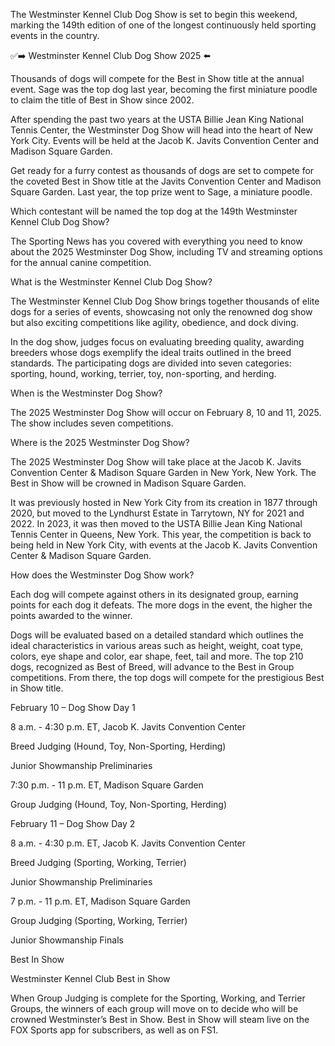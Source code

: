 The Westminster Kennel Club Dog Show is set to begin this weekend, marking the 149th edition of one of the longest continuously held sporting events in the country.

✅➡️ Westminster Kennel Club Dog Show 2025 ⬅️


Thousands of dogs will compete for the Best in Show title at the annual event. Sage was the top dog last year, becoming the first miniature poodle to claim the title of Best in Show since 2002.


After spending the past two years at the USTA Billie Jean King National Tennis Center, the Westminster Dog Show will head into the heart of New York City. Events will be held at the Jacob K. Javits Convention Center and Madison Square Garden.


Get ready for a furry contest as thousands of dogs are set to compete for the coveted Best in Show title at the Javits Convention Center and Madison Square Garden. Last year, the top prize went to Sage, a miniature poodle.


Which contestant will be named the top dog at the 149th Westminster Kennel Club Dog Show?


The Sporting News has you covered with everything you need to know about the 2025 Westminster Dog Show, including TV and streaming options for the annual canine competition.


What is the Westminster Kennel Club Dog Show?

The Westminster Kennel Club Dog Show brings together thousands of elite dogs for a series of events, showcasing not only the renowned dog show but also exciting competitions like agility, obedience, and dock diving.


In the dog show, judges focus on evaluating breeding quality, awarding breeders whose dogs exemplify the ideal traits outlined in the breed standards. The participating dogs are divided into seven categories: sporting, hound, working, terrier, toy, non-sporting, and herding.


When is the Westminster Dog Show?

The 2025 Westminster Dog Show will occur on February 8, 10 and 11, 2025. The show includes seven competitions.


Where is the 2025 Westminster Dog Show?

The 2025 Westminster Dog Show will take place at the Jacob K. Javits Convention Center & Madison Square Garden in New York, New York. The Best in Show will be crowned in Madison Square Garden.


It was previously hosted in New York City from its creation in 1877 through 2020, but moved to the Lyndhurst Estate in Tarrytown, NY for 2021 and 2022. In 2023, it was then moved to the USTA Billie Jean King National Tennis Center in Queens, New York. This year, the competition is back to being held in New York City, with events at the Jacob K. Javits Convention Center & Madison Square Garden.


How does the Westminster Dog Show work?

Each dog will compete against others in its designated group, earning points for each dog it defeats. The more dogs in the event, the higher the points awarded to the winner.


Dogs will be evaluated based on a detailed standard which outlines the ideal characteristics in various areas such as height, weight, coat type, colors, eye shape and color, ear shape, feet, tail and more. The top 210 dogs, recognized as Best of Breed, will advance to the Best in Group competitions. From there, the top dogs will compete for the prestigious Best in Show title.


February 10 – Dog Show Day 1

8 a.m. - 4:30 p.m. ET, Jacob K. Javits Convention Center


Breed Judging (Hound, Toy, Non-Sporting, Herding)

Junior Showmanship Preliminaries

7:30 p.m. - 11 p.m. ET, Madison Square Garden


Group Judging (Hound, Toy, Non-Sporting, Herding)


February 11 – Dog Show Day 2

8 a.m. - 4:30 p.m. ET, Jacob K. Javits Convention Center


Breed Judging (Sporting, Working, Terrier)

Junior Showmanship Preliminaries

7 p.m. - 11 p.m. ET, Madison Square Garden


Group Judging (Sporting, Working, Terrier)

Junior Showmanship Finals

Best In Show


Westminster Kennel Club Best in Show

When Group Judging is complete for the Sporting, Working, and Terrier Groups, the winners of each group will move on to decide who will be crowned Westminster’s Best in Show. Best in Show will steam live on the FOX Sports app for subscribers, as well as on FS1.
